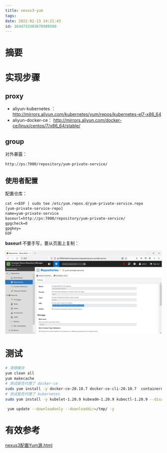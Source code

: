 ```yaml
---
title: nexus3-yum
tags: 
date: 2022-02-13 14:21:43
id: 1644733303678989500
---
```

# 摘要



# 实现步骤

## proxy

- aliyun-kubernetes ：  http://mirrors.aliyun.com/kubernetes/yum/repos/kubernetes-el7-x86_64 
- aliyun-docker-ce： http://mirrors.aliyun.com/docker-ce/linux/centos/7/x86_64/stable/ 

## group

对外暴露：

```
http://ps:7000/repository/yum-private-service/
```

## 使用者配置

配置仓库：

```
cat <<EOF | sudo tee /etc/yum.repos.d/yum-private-service.repo
[yum-private-service-repo]
name=yum-private-service
baseurl=http://ps:7000/repository/yum-private-service/
gpgcheck=0
gpgkey=
EOF
```

**baseurl** 不要手写，要从页面上复制：

![image-20220213155241989](assets/images/image-20220213155241989.png)

# 测试

```sh
# 清理缓存
yum clean all 
yum makecache
# 测试是否代理了 docker-ce
sudo yum install -y docker-ce-20.10.7 docker-ce-cli-20.10.7  containerd.io-1.4.6
# 测试是否代理了 kubernetes
sudo yum install -y kubelet-1.20.9 kubeadm-1.20.9 kubectl-1.20.9 --disableexcludes=kubernetes
```



```sh
 yum update --downloadonly --downloaddir=/tmp/ -y
```

# 有效参考

 [nexus3配置Yum源.html](assets\references\nexus3配置Yum源.html) 





